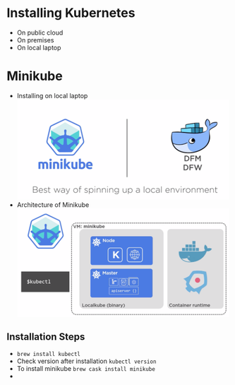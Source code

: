 # Installing Kubernetes
- On public cloud
- On premises
- On local laptop

# Minikube
- Installing on local laptop
![image](dfm-vs-minikube.png)
- Architecture of Minikube
![image](minikube.png)
## Installation Steps
- `brew install kubectl`
- Check version after installation `kubectl version`
- To install minikube `brew cask install minikube`
- 